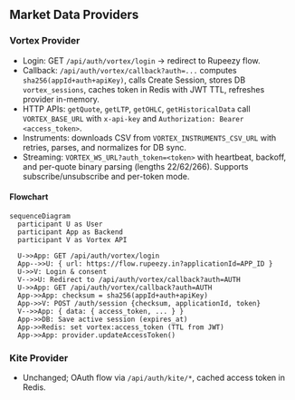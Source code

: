 ## Market Data Providers

### Vortex Provider

- Login: GET `/api/auth/vortex/login` → redirect to Rupeezy flow.
- Callback: `/api/auth/vortex/callback?auth=...` computes `sha256(appId+auth+apiKey)`, calls Create Session, stores DB `vortex_sessions`, caches token in Redis with JWT TTL, refreshes provider in-memory.
- HTTP APIs: `getQuote`, `getLTP`, `getOHLC`, `getHistoricalData` call `VORTEX_BASE_URL` with `x-api-key` and `Authorization: Bearer <access_token>`.
- Instruments: downloads CSV from `VORTEX_INSTRUMENTS_CSV_URL` with retries, parses, and normalizes for DB sync.
- Streaming: `VORTEX_WS_URL?auth_token=<token>` with heartbeat, backoff, and per-quote binary parsing (lengths 22/62/266). Supports subscribe/unsubscribe and per-token mode.

#### Flowchart

```mermaid
sequenceDiagram
  participant U as User
  participant App as Backend
  participant V as Vortex API

  U->>App: GET /api/auth/vortex/login
  App-->>U: { url: https://flow.rupeezy.in?applicationId=APP_ID }
  U->>V: Login & consent
  V-->>U: Redirect to /api/auth/vortex/callback?auth=AUTH
  U->>App: GET /api/auth/vortex/callback?auth=AUTH
  App->>App: checksum = sha256(appId+auth+apiKey)
  App->>V: POST /auth/session {checksum, applicationId, token}
  V-->>App: { data: { access_token, ... } }
  App->>DB: Save active session (expires_at)
  App->>Redis: set vortex:access_token (TTL from JWT)
  App->>App: provider.updateAccessToken()
```

### Kite Provider

- Unchanged; OAuth flow via `/api/auth/kite/*`, cached access token in Redis.


